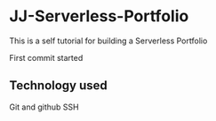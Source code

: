 # JJ-Serverless-Portfolio
This is a self tutorial for building a Serverless Portfolio

First commit started


## Technology used

Git and github 
SSH
